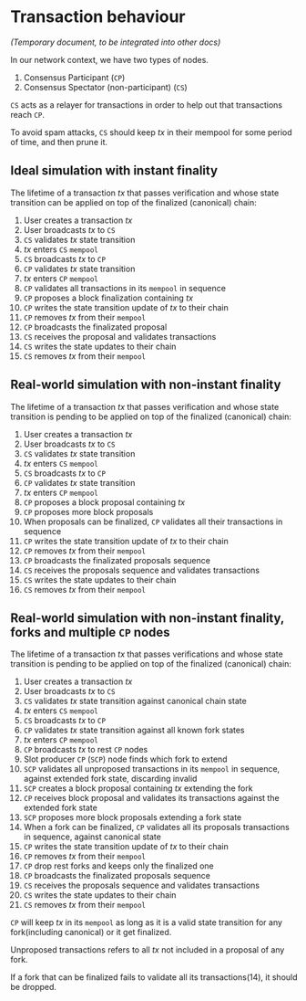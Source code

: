 # Transaction behaviour

_(Temporary document, to be integrated into other docs)_

In our network context, we have two types of nodes.

1. Consensus Participant (`CP`)
2. Consensus Spectator (non-participant) (`CS`)

`CS` acts as a relayer for transactions in order to help out
that transactions reach `CP`.

To avoid spam attacks, `CS` should keep $tx$ in their mempool for some
period of time, and then prune it.

## Ideal simulation with instant finality

The lifetime of a transaction $tx$ that passes verification and whose
state transition can be applied on top of the finalized (canonical)
chain:

1. User creates a transaction $tx$
2. User broadcasts $tx$ to `CS` 
3. `CS` validates $tx$ state transition
4. $tx$ enters `CS` `mempool`
5. `CS` broadcasts $tx$ to `CP`
6. `CP` validates $tx$ state transition
7. $tx$ enters `CP` `mempool`
8. `CP` validates all transactions in its `mempool` in sequence
9. `CP` proposes a block finalization containing $tx$
10. `CP` writes the state transition update of $tx$ to their chain
11. `CP` removes $tx$ from their `mempool`
12. `CP` broadcasts the finalizated proposal
13. `CS` receives the proposal and validates transactions
14. `CS` writes the state updates to their chain
15. `CS` removes $tx$ from their `mempool`

## Real-world simulation with non-instant finality

The lifetime of a transaction $tx$ that passes verification and whose
state transition is pending to be applied on top of the finalized (canonical)
chain:

1. User creates a transaction $tx$
2. User broadcasts $tx$ to `CS`
3. `CS` validates $tx$ state transition
4. $tx$ enters `CS` `mempool`
5. `CS` broadcasts $tx$ to `CP`
6. `CP` validates $tx$ state transition
7. $tx$ enters `CP` `mempool`
8. `CP` proposes a block proposal containing $tx$
9. `CP` proposes more block proposals
10. When proposals can be finalized, `CP` validates all their transactions
in sequence
11. `CP` writes the state transition update of $tx$ to their chain
12. `CP` removes $tx$ from their `mempool`
13. `CP` broadcasts the finalizated proposals sequence
14. `CS` receives the proposals sequence and validates transactions
15. `CS` writes the state updates to their chain
16. `CS` removes $tx$ from their `mempool`

## Real-world simulation with non-instant finality, forks and multiple `CP` nodes

The lifetime of a transaction $tx$ that passes verifications and whose
state transition is pending to be applied on top of the finalized (canonical)
chain:

1. User creates a transaction $tx$
2. User broadcasts $tx$ to `CS`
3. `CS` validates $tx$ state transition against canonical chain state
4. $tx$ enters `CS` `mempool`
5. `CS` broadcasts $tx$ to `CP`
6. `CP` validates $tx$ state transition against all known fork states
7. $tx$ enters `CP` `mempool`
8. `CP` broadcasts $tx$ to rest `CP` nodes
9. Slot producer `CP` (`SCP`) node finds which fork to extend
10. `SCP` validates all unproposed transactions in its `mempool` in sequence,
against extended fork state, discarding invalid
11. `SCP` creates a block proposal containing $tx$ extending the fork
12. `CP` receives block proposal and validates its transactions against
the extended fork state
13. `SCP` proposes more block proposals extending a fork state
14. When a fork can be finalized, `CP` validates all its proposals
transactions in sequence, against canonical state
15. `CP` writes the state transition update of $tx$ to their chain
16. `CP` removes $tx$ from their `mempool`
17. `CP` drop rest forks and keeps only the finalized one
18. `CP` broadcasts the finalizated proposals sequence
19. `CS` receives the proposals sequence and validates transactions
20. `CS` writes the state updates to their chain
21. `CS` removes $tx$ from their `mempool`

`CP` will keep $tx$ in its `mempool` as long as it is a valid state transition
for any fork(including canonical) or it get finalized.

Unproposed transactions refers to all $tx$ not included in a proposal of any fork.

If a fork that can be finalized fails to validate all its transactions(14), it should be dropped.
